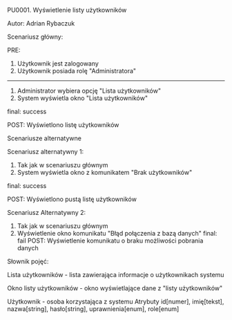 PU0001. Wyświetlenie listy użytkowników

Autor: Adrian Rybaczuk


Scenariusz główny:

PRE: 

1. Użytkownik jest zalogowany 
2. Użytkownik posiada rolę "Administratora"
---


1. Administrator wybiera opcję "Lista użytkowników"
2. System wyświetla okno "Lista użytkowników"

final: success 

POST: Wyświetlono listę użytkowników

Scenariusze alternatywne

Scenariusz alternatywny 1:

1. Tak jak w scenariuszu głównym
2. System wyświetla okno z komunikatem
   "Brak użytkowników"

final: success

POST: Wyświetlono pustą listę użytkowników

Scenariusz Alternatywny 2:

1. Tak jak w scenariuszu głównym
2. Wyświetlenie okno komunikatu
   "Błąd połączenia z bazą danych"
   final: fail POST: Wyświetlenie komunikatu
   o braku możliwości pobrania danych

Słownik pojęć:

Lista użytkowników - lista zawierająca
informacje o użytkownikach systemu

Okno listy użytkowników - okno
wyświetlające dane z "listy użytkowników"

Użytkownik - osoba korzystająca z systemu
Atrybuty id[numer], imię[tekst], nazwa[string], hasło[string], uprawnienia[enum], role[enum]
